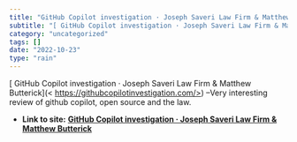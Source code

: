 ```yaml
---
title: "GitHub Copilot investigation · Joseph Saveri Law Firm & Matthew Butterick"
subtitle: "[ GitHub Copilot investigation · Joseph Saveri Law Firm & Matthew Butterick](<"
category: "uncategorized"
tags: []
date: "2022-10-23"
type: "rain"
---
```

[ GitHub Copilot investigation · Joseph Saveri Law Firm & Matthew Butterick](<
https://githubcopilotinvestigation.com/>) –Very interesting review of github
copilot, open source and the law.


* **Link to site:** **[GitHub Copilot investigation · Joseph Saveri Law Firm & Matthew Butterick](None)**